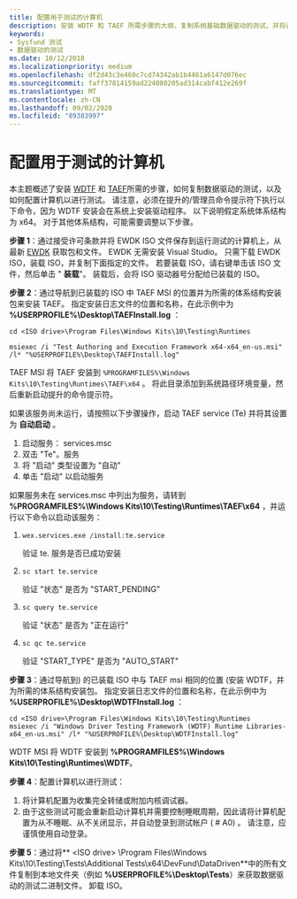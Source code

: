 ```yaml
---
title: 配置用于测试的计算机
description: 安装 WDTF 和 TAEF 所需步骤的大纲，复制系统基础数据驱动的测试，并将计算机配置为进行测试
keywords:
- Sysfund 测试
- 数据驱动的测试
ms.date: 10/12/2018
ms.localizationpriority: medium
ms.openlocfilehash: df2d43c3e460c7cd74342ab1b4461a6147d076ec
ms.sourcegitcommit: faff37814159ad224080205ad314cabf412e269f
ms.translationtype: MT
ms.contentlocale: zh-CN
ms.lasthandoff: 09/02/2020
ms.locfileid: "89383997"
---
```

# <a name="configure-the-machine-for-testing"></a>配置用于测试的计算机
本主题概述了安装 [WDTF](../wdtf/index.md) 和 [TAEF](../taef/index.md)所需的步骤，如何复制数据驱动的测试，以及如何配置计算机以进行测试。 请注意，必须在提升的/管理员命令提示符下执行以下命令，因为 WDTF 安装会在系统上安装驱动程序。
以下说明假定系统体系结构为 x64。  对于其他体系结构，可能需要调整以下步骤。

**步骤 1**：通过接受许可条款并将 EWDK ISO 文件保存到运行测试的计算机上，从最新 [EWDK](../develop/using-the-enterprise-wdk.md) 获取包和文件。 EWDK 无需安装 Visual Studio。 只需下载 EWDK ISO，装载 ISO，并复制下面指定的文件。 若要装载 ISO，请右键单击该 ISO 文件，然后单击 " **装载**"。 装载后，会将 ISO 驱动器号分配给已装载的 ISO。

**步骤 2**：通过导航到已装载的 ISO 中 TAEF MSI 的位置并为所需的体系结构安装包来安装 TAEF。 指定安装日志文件的位置和名称，在此示例中为 **%USERPROFILE%\Desktop\TAEFInstall.log** ：

```console
cd <ISO drive>\Program Files\Windows Kits\10\Testing\Runtimes

msiexec /i "Test Authoring and Execution Framework x64-x64_en-us.msi" /l* "%USERPROFILE%\Desktop\TAEFInstall.log"
```

TAEF MSI 将 TAEF 安装到 `%PROGRAMFILES%\Windows Kits\10\Testing\Runtimes\TAEF\x64` 。  将此目录添加到系统路径环境变量，然后重新启动提升的命令提示符。

如果该服务尚未运行，请按照以下步骤操作，启动 TAEF service (Te) 并将其设置为 **自动启动** 。

1.  启动服务： services.msc
2.  双击 "Te"。服务
3.  将 "启动" 类型设置为 "自动"
4.  单击 "启动" 以启动服务

如果服务未在 services.msc 中列出为服务，请转到 **%PROGRAMFILES%\Windows Kits\10\Testing\Runtimes\TAEF\x64** ，并运行以下命令以启动该服务：

1. `wex.services.exe /install:te.service` 

   验证 te. 服务是否已成功安装

2. `sc start te.service` 

   验证 "状态" 是否为 "START_PENDING"

3. `sc query te.service` 

   验证 "状态" 是否为 "正在运行"

4. `sc qc te.service` 

   验证 "START_TYPE" 是否为 "AUTO_START"

**步骤 3**：通过导航到) 的已装载 ISO 中与 TAEF msi 相同的位置 (安装 WDTF，并为所需的体系结构安装包。 指定安装日志文件的位置和名称，在此示例中为 **%USERPROFILE%\Desktop\WDTFInstall.log** ：

```console
cd <ISO drive>\Program Files\Windows Kits\10\Testing\Runtimes
msiexec /i "Windows Driver Testing Framework (WDTF) Runtime Libraries-x64_en-us.msi" /l* "%USERPROFILE%\Desktop\WDTFInstall.log"
```
WDTF MSI 将 WDTF 安装到 **%PROGRAMFILES%\Windows Kits\10\Testing\Runtimes\WDTF**。

**步骤 4**：配置计算机以进行测试：

1.  将计算机配置为收集完全转储或附加内核调试器。
2.  由于这些测试可能会重新启动计算机并需要控制睡眠周期，因此请将计算机配置为从不睡眠、从不关闭显示，并自动登录到测试帐户 ( # A0) 。  请注意，应谨慎使用自动登录。

**步骤 5**：通过将** \<ISO drive> \Program Files\Windows Kits\10\Testing\Tests\Additional Tests\x64\DevFund\DataDriven**中的所有文件复制到本地文件夹（例如 **%USERPROFILE%\Desktop\Tests**）来获取数据驱动的测试二进制文件。 卸载 ISO。